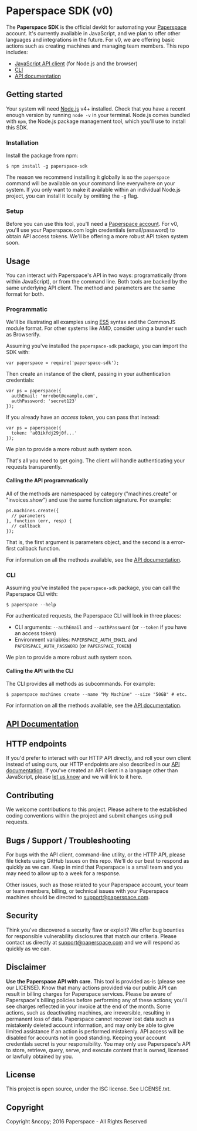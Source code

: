 # Paperspace SDK (v0)

The **Paperspace SDK** is the official devkit for automating your [Paperspace](https://paperspace.com) account. It's currently available in JavaScript, and we plan to offer other languages and integrations in the future. For v0, we are offering basic actions such as creating machines and managing team members. This repo includes:

* [JavaScript API client](#programmatic) (for Node.js and the browser)
* [CLI](#cli)
* [API documentation](https://paperspace.github.io/paperspace-sdk)

## Getting started

Your system will need [Node.js](https://nodejs.org) v4+ installed. Check that you have a recent enough version by running `node -v` in your terminal. Node.js comes bundled with `npm`, the Node.js package management tool, which you'll use to install this SDK.

### Installation

Install the package from npm:

    $ npm install -g paperspace-sdk

The reason we recommend installing it globally is so the `paperspace` command will be available on your command line everywhere on your system. If you only want to make it available within an individual Node.js project, you can install it locally by omitting the `-g` flag.

### Setup

Before you can use this tool, you'll need a [Paperspace account](https://paperspace.com). For v0, you'll use your Paperspace.com login credentials (email/password) to obtain API access tokens. We'll be offering a more robust API token system soon.

## Usage

You can interact with Paperspace's API in two ways: programatically (from within JavaScript), or from the command line. Both tools are backed by the same underlying API client. The method and parameters are the same format for both.

### Programmatic

We'll be illustrating all examples using [ES5](http://speakingjs.com/es5/ch01.html) syntax and the CommonJS module format. For other systems like AMD, consider using a bundler such as Browserify.

Assuming you've installed the `paperspace-sdk` package, you can import the SDK with:

    var paperspace = require('paperspace-sdk');

Then create an instance of the client, passing in your authentication credentials:

    var ps = paperspace({
      authEmail: 'mrrobot@example.com',
      authPassword: 'secret123'
    });

If you already have an _access token_, you can pass that instead:

    var ps = paperspace({
      token: 'a03ikfdj29j0f...'
    });

We plan to provide a more robust auth system soon.

That's all you need to get going. The client will handle authenticating your requests transparently.

#### Calling the API programmatically

All of the methods are namespaced by category ("machines.create" or "invoices.show") and use the same function signature. For example:

    ps.machines.create({
      // parameters
    }, function (err, resp) {
      // callback
    });

That is, the first argument is parameters object, and the second is a error-first callback function.

For information on all the methods available, see the [API documentation](https://paperspace.github.io/paperspace-sdk).

### CLI

Assuming you've installed the `paperspace-sdk` package, you can call the Paperspace CLI with:

    $ paperspace --help

For authenticated requests, the Paperspace CLI will look in three places:

- CLI arguments: `--authEmail` and `--authPassword` (or `--token` if you have an access token)
- Environment variables: `PAPERSPACE_AUTH_EMAIL` and `PAPERSPACE_AUTH_PASSWORD` (or `PAPERSPACE_TOKEN`)

We plan to provide a more robust auth system soon.

#### Calling the API with the CLI

The CLI provides all methods as subcommands. For example:

    $ paperspace machines create --name "My Machine" --size "50GB" # etc.

For information on all the methods available, see the [API documentation](https://paperspace.github.io/paperspace-sdk).

## [API Documentation](https://paperspace.github.io/paperspace-sdk)

## HTTP endpoints

If you'd prefer to interact with our HTTP API directly, and roll your own client instead of using ours, our HTTP endpoints are also described in our [API documentation](https://paperspace.github.io/paperspace-sdk). If you've created an API client in a language other than JavaScript, please [let us know](mailto:support@paperspace.com) and we will link to it here.

## Contributing

We welcome contributions to this project. Please adhere to the established coding conventions within the project and submit changes using pull requests.

## Bugs / Support / Troubleshooting

For bugs with the API client, command-line utility, or the HTTP API, please file tickets using GitHub Issues on this repo. We'll do our best to respond as quickly as we can. Keep in mind that Paperspace is a small team and you may need to allow up to a week for a response.

Other issues, such as those related to your Paperspace account, your team or team members, billing, or technical issues with your Paperspace machines should be directed to [support@paperspace.com](mailto:support@paperspace.com).

## Security

Think you've discovered a security flaw or exploit? We offer bug bounties for responsible vulnerability disclosures that match our criteria. Please contact us directly at [support@paperspace.com](mailto:support@paperspace.com) and we will respond as quickly as we can.

## Disclaimer

**Use the Paperspace API with care.** This tool is provided as-is (please see our LICENSE). Know that many actions provided via our public API can result in billing charges for Paperspace services. Please be aware of Paperspace's billing policies before performing any of these actions; you'll see charges reflected in your invoice at the end of the month. Some actions, such as deactivating machines, are irreversible, resulting in permanent loss of data. Paperspace cannot recover lost data such as mistakenly deleted account information, and may only be able to give limited assistance if an action is performed mistakenly. API access will be disabled for accounts not in good standing. Keeping your account credentials secret is your responsibility. You may only use Paperspace's API to store, retrieve, query, serve, and execute content that is owned, licensed or lawfully obtained by you.

## License

This project is open source, under the ISC license. See LICENSE.txt.

## Copyright

Copyright &ncopy; 2016 Paperspace - All Rights Reserved
